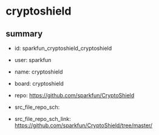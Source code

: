 # cryptoshield
 
## summary 
* id: sparkfun_cryptoshield_cryptoshield
* user: sparkfun
* name: cryptoshield
* board: cryptoshield
* repo: https://github.com/sparkfun/CryptoShield



* src_file_repo_sch: 
* src_file_repo_sch_link: https://github.com/sparkfun/CryptoShield/tree/master/




